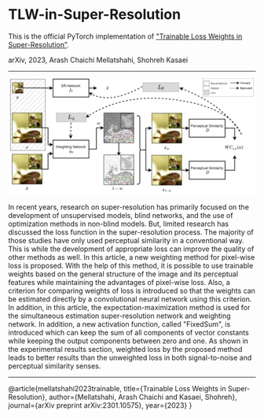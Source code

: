 # TLW-in-Super-Resolution
This is the official PyTorch implementation of ["Trainable Loss Weights in Super-Resolution"](https://arxiv.org/abs/2301.10575).

arXiv, 2023, Arash Chaichi Mellatshahi, Shohreh Kasaei
______
![](https://github.com/arashfree/TLW-in-Super-Resolution/blob/main/fig1.png?raw=true)

In recent years, research on super-resolution has primarily focused on the development of unsupervised models, blind networks, and the use of optimization methods in non-blind models. But, limited research has discussed the loss function in the super-resolution process. The majority of those studies have only used perceptual similarity in a conventional way. This is while the development of appropriate loss can improve the quality of other methods as well. In this article, a new weighting method for pixel-wise loss is proposed. With the help of this method, it is possible to use trainable weights based on the general structure of the image and its perceptual features while maintaining the advantages of pixel-wise loss. Also, a criterion for comparing weights of loss is introduced so that the weights can be estimated directly by a convolutional neural network using this criterion. In addition, in this article, the expectation-maximization method is used for the simultaneous estimation super-resolution network and weighting network. In addition, a new activation function, called "FixedSum", is introduced which can keep the sum of all components of vector constants while keeping the output components between zero and one. As shown in the experimental results section, weighted loss by the proposed method leads to better results than the unweighted loss in both signal-to-noise and perceptual similarity senses.
_____

@article{mellatshahi2023trainable, 
  title={Trainable Loss Weights in Super-Resolution}, 
  author={Mellatshahi, Arash Chaichi and Kasaei, Shohreh},   
  journal={arXiv preprint arXiv:2301.10575},
  year={2023} 
}


